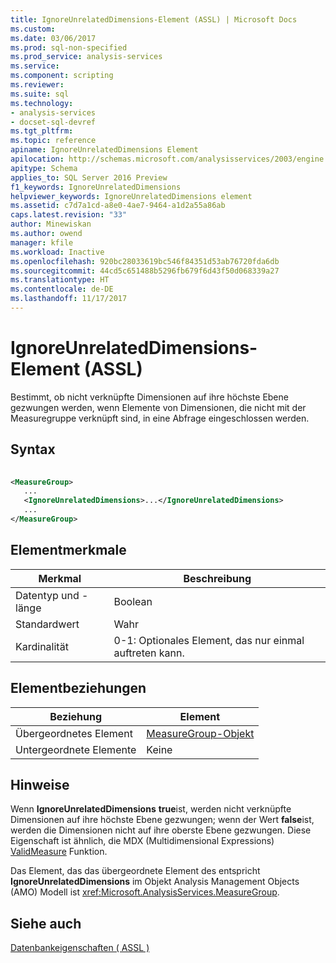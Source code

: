 ```yaml
---
title: IgnoreUnrelatedDimensions-Element (ASSL) | Microsoft Docs
ms.custom: 
ms.date: 03/06/2017
ms.prod: sql-non-specified
ms.prod_service: analysis-services
ms.service: 
ms.component: scripting
ms.reviewer: 
ms.suite: sql
ms.technology:
- analysis-services
- docset-sql-devref
ms.tgt_pltfrm: 
ms.topic: reference
apiname: IgnoreUnrelatedDimensions Element
apilocation: http://schemas.microsoft.com/analysisservices/2003/engine
apitype: Schema
applies_to: SQL Server 2016 Preview
f1_keywords: IgnoreUnrelatedDimensions
helpviewer_keywords: IgnoreUnrelatedDimensions element
ms.assetid: c7d7a1cd-a8e0-4ae7-9464-a1d2a55a86ab
caps.latest.revision: "33"
author: Minewiskan
ms.author: owend
manager: kfile
ms.workload: Inactive
ms.openlocfilehash: 920bc28033619bc546f84351d53ab76720fda6db
ms.sourcegitcommit: 44cd5c651488b5296fb679f6d43f50d068339a27
ms.translationtype: HT
ms.contentlocale: de-DE
ms.lasthandoff: 11/17/2017
---
```

# <a name="ignoreunrelateddimensions-element-assl"></a>IgnoreUnrelatedDimensions-Element (ASSL)
  Bestimmt, ob nicht verknüpfte Dimensionen auf ihre höchste Ebene gezwungen werden, wenn Elemente von Dimensionen, die nicht mit der Measuregruppe verknüpft sind, in eine Abfrage eingeschlossen werden.  
  
## <a name="syntax"></a>Syntax  
  
```xml  
  
<MeasureGroup>  
   ...  
   <IgnoreUnrelatedDimensions>...</IgnoreUnrelatedDimensions>  
   ...  
</MeasureGroup>  
```  
  
## <a name="element-characteristics"></a>Elementmerkmale  
  
|Merkmal|Beschreibung|  
|--------------------|-----------------|  
|Datentyp und -länge|Boolean|  
|Standardwert|Wahr|  
|Kardinalität|0-1: Optionales Element, das nur einmal auftreten kann.|  
  
## <a name="element-relationships"></a>Elementbeziehungen  
  
|Beziehung|Element|  
|------------------|-------------|  
|Übergeordnetes Element|[MeasureGroup-Objekt](../../../analysis-services/scripting/objects/measuregroup-element-assl.md)|  
|Untergeordnete Elemente|Keine|  
  
## <a name="remarks"></a>Hinweise  
 Wenn **IgnoreUnrelatedDimensions** **true**ist, werden nicht verknüpfte Dimensionen auf ihre höchste Ebene gezwungen; wenn der Wert **false**ist, werden die Dimensionen nicht auf ihre oberste Ebene gezwungen. Diese Eigenschaft ist ähnlich, die MDX (Multidimensional Expressions) [ValidMeasure](../../../mdx/validmeasure-mdx.md) Funktion.  
  
 Das Element, das das übergeordnete Element des entspricht **IgnoreUnrelatedDimensions** im Objekt Analysis Management Objects (AMO) Modell ist <xref:Microsoft.AnalysisServices.MeasureGroup>.  
  
## <a name="see-also"></a>Siehe auch  
 [Datenbankeigenschaften &#40; ASSL &#41;](../../../analysis-services/scripting/properties/properties-assl.md)  
  
  
